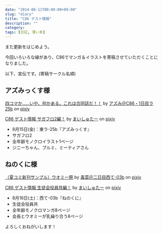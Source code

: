 ```yaml
---
date: "2014-08-11T00:00:00+09:00"
slug: "diary"
title: "C86 ゲスト情報"
description: ""
category: 
tags: [日記, 薄い本]
---
```


また更新をはじめよう。

今回いろいろな縁があり、C86でマンガ＆イラストを寄稿させていただくことになりました。

以下、宣伝です。(寄稿サークル名順)

## アズみっくす様

<script src="http://source.pixiv.net/source/embed.js" data-id="44832172_efb9f42d59b347d664138b7a2d749dea" data-size="medium" data-border="on" charset="utf-8"></script><noscript><p><a href="http://www.pixiv.net/member_illust.php?mode=medium&amp;illust_id=44832172" target="_blank">四コマか……いや、何かある。これは合同誌だ！！</a> by <a href="http://www.pixiv.net/member.php?id=170215" target="_blank">アズみ＠C86・1日目ラ25b</a> on <a href="http://www.pixiv.net/" target="_blank">pixiv</a></p></noscript>
<script src="http://source.pixiv.net/source/embed.js" data-id="45133681_c7810f77aa80f7dcc6bf72f97dc3667f" data-size="medium" data-border="on" charset="utf-8"></script><noscript><p><a href="http://www.pixiv.net/member_illust.php?mode=medium&amp;illust_id=45133681" target="_blank">C86 ゲスト情報 サガフロ2編！</a> by <a href="http://www.pixiv.net/member.php?id=1432163" target="_blank">まいしゅたー</a> on <a href="http://www.pixiv.net/" target="_blank">pixiv</a></p></noscript>

- 8月15日(金)：東ラ-25b『アズみっくす』
- サガフロ2
- 全年齢モノクロイラスト1ページ
- ジニーちゃん、プルミ、ミーティアさん

## ねのくに様

<script src="http://source.pixiv.net/source/embed.js" data-id="45264575_b2e3c97ad991e77ea180669e76c12c91" data-size="medium" data-border="on" charset="utf-8"></script><noscript><p><a href="http://www.pixiv.net/member_illust.php?mode=medium&amp;illust_id=45264575" target="_blank">（夏コミ新刊サンプル）ウオミー祭</a> by <a href="http://www.pixiv.net/member.php?id=1319535" target="_blank">毒菜＠二日目西て-03b</a> on <a href="http://www.pixiv.net/" target="_blank">pixiv</a></p></noscript>
<script src="http://source.pixiv.net/source/embed.js" data-id="45285833_bdbd557ec3d3b9cf9660f87b5b01014a" data-size="medium" data-border="on" charset="utf-8"></script><noscript><p><a href="http://www.pixiv.net/member_illust.php?mode=medium&amp;illust_id=45285833" target="_blank">C86 ゲスト情報 生徒会役員共編！</a> by <a href="http://www.pixiv.net/member.php?id=1432163" target="_blank">まいしゅたー</a> on <a href="http://www.pixiv.net/" target="_blank">pixiv</a></p></noscript>

- 8月16日(土)：西て-03b『ねのくに』
- 生徒会役員共
- 全年齢モノクロマンガ8ページ
- 会長とウオミーが乳繰り合う8ページ

よろしくおねがいします！
